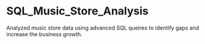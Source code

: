 # SQL_Music_Store_Analysis

Analyzed music store data using advanced SQL queires to identify gaps and increase the business growth.
